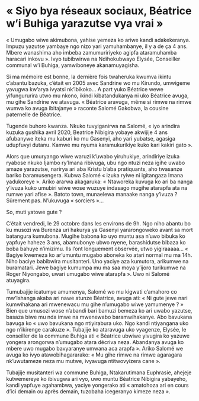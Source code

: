 # « Siyo bya réseaux sociaux, Béatrice w’i Buhiga yarazutse vya vrai »

« Umugabo wiwe akimubona, yahise yemeza ko ariwe kandi adakekeranya. Impuzu yazutse yambaye ngo nizo yari yamuhambanye, il y a de ça 4 ans. Mbere wanashima aho imbeba zamumuririyeko agipfa ataramuhamba haracari inkovu ». Ivyo tubibwirwa na Ndihokubwayo Elysée, Conseiller communal w’i Buhiga, yamwiboneye akanamuyagisha.

Si ma mémoire est bonne, la dernière fois twaheruka kwumva ikintu c’abantu bazuka, c’était en 2005 avec Sandrine wo mu Kirundo, umwigeme yavugwa kw’arya ivyatsi nk’ibikoko… A part yuko Béatrice wewe yifungururira utwo mu nkono, ikindi kibatandukanya ni uko Béatrice avuga, mu gihe Sandrine we atavuga. « Béatrice aravuga, même si rimwe na rimwe wumva ko avuga ibitajanye » raconte Salomé Gakobwa, la cousine paternelle de Béatrice.

Tugende buhoro kwanza. Nkuko tuvyiganirwa na Salomé, « iyo arindira kuzuka gushika avril 2020, Beatrice Nibigira yobaye akwijije 4 ans afubanywe iteka mu kaburi ko mu Gasenyi, aho yari yubatse, agasiga udupfuvyi dutanu. Kamwe mu nyuma karamukurikiye kuko kari kakiri gato ».

Alors que umuryango wiwe waruzi k’uwabo yiruhukiye, arindiriye izuka ryabose nkuko Ijambo ry’Imana ribivuga, ubu ngo ntuzi neza igihe uwabo amaze yarazutse, narirya ari aba Kristu b’aba pratiquants, aho twasanze bariko baramusengera.
Kubwa Salomé « izuka ryiwe ni igitangaza Imana yadukoreye ». Ariko ararwa akagaruka: « Ntaworeka kuvuga ko ari ba nanga y’ivuza kuko umubiri wiwe wose wuzuye indasago mugihe atarapfa ata na rumwe yari afise ».
Batoto town, munaelewa manaake nanga y’ivuza ? Sûrement pas. N’ukuvuga « sorciers »…

So, muti yatowe gute ?

C’était vendredi, le 29 octobre dans les environs de 9h. Ngo niho abantu bo ku musozi wa Burenza uri hakurya ya Gasenyi yararongoweko avant sa mort batangura kumubona. Mugihe babona ko uyo muntu asa n’uwo bibuka ko yapfuye haheze 3 ans, abamubonye ubwo nyene, barashidutse bibaza ko boba bahuye n’imizimu. Ils l’ont longuement observée, utwo yigiraaaaa… « Bagiye kwemeza ko ar’umuntu mugabo aboneka ko atari normal mu ma 14h. Niho baciye babibwira musitanteri. Uno yaciye aza kumutora, arikumwe na buramatari. Jewe bagiye kumumpa mu ma saa moya y’ijoro turikumwe na Roger Niyongabo, uwari umugabo wiwe atarapfa ». Uwo ni Salomé atuyagira.

Tumubajije icatumye amumenya, Salomé wo mu kigwati c’amahoro co mw’Ishanga akaba ari nawe atunze Béatrice, avuga ati: « Ni gute jewe nari kumwihakana ari mwenewacu mu gihe n’umugabo wiwe yamumenye ? » Bien que umusozi wose n’abandi bari bamuzi bemeza ko ari uwabo yazutse, basaza biwe mu nda imwe na mwenewabo baramwihakanye. Abo bavukana bavuga ko « uwo bavukana ngo ntiyirabura uko. Ngo kandi ntiyangana uko ngo n’ikirenge carakuze ».
Tubajije ko ataravuga uko vyagenze, Elysée, le conseiller de la commune Buhiga ati « Béatrice ubwiwe yivugira ko yazuwe yongera arongorwa n’umugabo atara décriva neza. Abandanya avuga ko mbere uwo mugabo bavyaranye umwana aca arapfa ». Ariko Salomé we avuga ko ivyo atawobihagararako: « Mu gihe rimwe na rimwe agaragara nk’uwutameze neza mu mutwe, ivyavuga ntitwovyizera cane ».

Tubajije musitanteri wa commune Buhiga, Ntakarutimana Euphrasie, ahejeje kutwemereye ko ibivugwa ari vyo, uwo muntu Béatrice Nibigira yabayeho, kandi yapfuye agahambwa, yaciye yongerako ati « amatohoza ari en cours d’ici demain ou après demain, tuzobaha icegeranyo kimeze neza ».